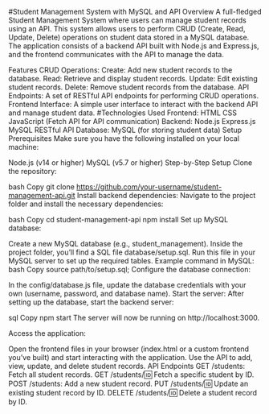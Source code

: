 #Student Management System with MySQL and API
Overview
A full-fledged Student Management System where users can manage student records using an API. This system allows users to perform CRUD (Create, Read, Update, Delete) operations on student data stored in a MySQL database. The application consists of a backend API built with Node.js and Express.js, and the frontend communicates with the API to manage the data.

Features
CRUD Operations:
Create: Add new student records to the database.
Read: Retrieve and display student records.
Update: Edit existing student records.
Delete: Remove student records from the database.
API Endpoints: A set of RESTful API endpoints for performing CRUD operations.
Frontend Interface: A simple user interface to interact with the backend API and manage student data.
#Technologies Used
Frontend:
HTML
CSS
JavaScript (Fetch API for API communication)
Backend:
Node.js
Express.js
MySQL
RESTful API
Database:
MySQL (for storing student data)
Setup
Prerequisites
Make sure you have the following installed on your local machine:

Node.js (v14 or higher)
MySQL (v5.7 or higher)
Step-by-Step Setup
Clone the repository:

bash
Copy
git clone https://github.com/your-username/student-management-api.git
Install backend dependencies: Navigate to the project folder and install the necessary dependencies:

bash
Copy
cd student-management-api
npm install
Set up MySQL database:

Create a new MySQL database (e.g., student_management).
Inside the project folder, you’ll find a SQL file database/setup.sql. Run this file in your MySQL server to set up the required tables.
Example command in MySQL:
bash
Copy
source path/to/setup.sql;
Configure the database connection:

In the config/database.js file, update the database credentials with your own (username, password, and database name).
Start the server: After setting up the database, start the backend server:

sql
Copy
npm start
The server will now be running on http://localhost:3000.

Access the application:

Open the frontend files in your browser (index.html or a custom frontend you’ve built) and start interacting with the application.
Use the API to add, view, update, and delete student records.
API Endpoints
GET /students: Fetch all student records.
GET /students/:id: Fetch a specific student by ID.
POST /students: Add a new student record.
PUT /students/:id: Update an existing student record by ID.
DELETE /students/:id: Delete a student record by ID.
